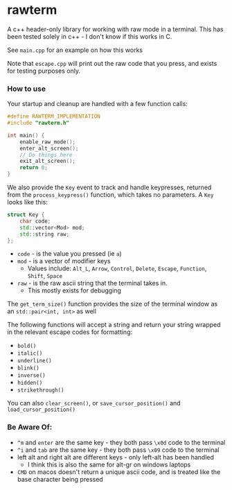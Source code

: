 # rawterm
A c++ header-only library for working with raw mode in a terminal. This has
been tested solely in c++ - I don't know if this works in C.

See `main.cpp` for an example on how this works

Note that `escape.cpp` will print out the raw code that you press, and exists
for testing purposes only.

### How to use
Your startup and cleanup are handled with a few function calls:

```cpp
#define RAWTERM_IMPLEMENTATION
#include "rawterm.h"

int main() {
    enable_raw_mode();
    enter_alt_screen();
    // Do things here
    exit_alt_screen();
    return 0;
}
```

We also provide the `Key` event to track and handle keypresses, returned from
the `process_keypress()` function, which takes no parameters. A `Key` looks
like this:

```cpp
struct Key {
    char code;
    std::vector<Mod> mod;
    std::string raw;
};
```

* `code` - is the value you pressed (ie `a`)
* `mod` - is a vector of modifier keys
    * Values include: `Alt_L`, `Arrow`, `Control`, `Delete`, `Escape`, `Function`, `Shift`, `Space`
* `raw` - is the raw ascii string that the terminal takes in.
    * This mostly exists for debugging

The `get_term_size()` function provides the size of the terminal window as
an `std::pair<int, int>` as well

The following functions will accept a string and return your string wrapped in
the relevant escape codes for formatting:
- `bold()`
- `italic()`
- `underline()`
- `blink()`
- `inverse()`
- `hidden()`
- `strikethrough()`


You can also `clear_screen()`, or `save_cursor_position()` and 
`load_cursor_position()`

### Be Aware Of:
* `^m` and `enter` are the same key - they both pass `\x0d` code to the terminal
* `^i` and `tab` are the same key - they both pass `\x09` code to the terminal
* left alt and right alt are different keys - only left-alt has been handled
    * I think this is also the same for alt-gr on windows laptops
* `CMD` on macos doesn't return a unique ascii code, and is treated like the
base character being pressed
